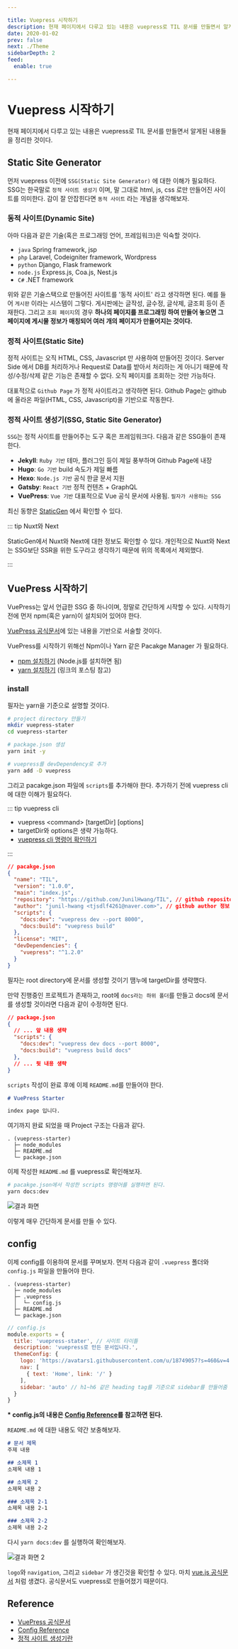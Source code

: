 ```yaml
---

title: Vuepress 시작하기
description: 현재 페이지에서 다루고 있는 내용은 vuepress로 TIL 문서를 만들면서 알게된 내용들을 정리한 것이다.
date: 2020-01-02
prev: false
next: ./Theme
sidebarDepth: 2
feed:
  enable: true

---
```


# Vuepress 시작하기

현재 페이지에서 다루고 있는 내용은 vuepress로 TIL 문서를 만들면서 알게된 내용들을 정리한 것이다.

## Static Site Generator
먼저 vuepress 이전에 `SSG(Static Site Generator)` 에 대한 이해가 필요하다. SSG는 한국말로 `정적 사이트 생성기` 이며, 말 그대로 html, js, css 로만 만들어진 사이트를 의미한다. 감이 잘 안잡힌다면 `동적 사이트` 라는 개념을 생각해보자.

### 동적 사이트(Dynamic Site)
아마 다음과 같은 기술(혹은 프로그래밍 언어, 프레임워크)은 익숙할 것이다.

- `java` Spring framework, jsp
- `php` Laravel, Codeigniter framework, Wordpress
- `python` Django, Flask framework
- `node.js` Express.js, Coa.js, Nest.js
- `C#` .NET framework

위와 같은 기술스택으로 만들어진 사이트를 '동적 사이트' 라고 생각하면 된다.
예를 들어 `게시판` 이라는 시스템이 그렇다.
게시판에는 글작성, 글수정, 글삭제, 글조회 등이 존재한다.
그리고 `조회 페이지`의 경우 __하나의 페이지를 프로그래밍 하여 만들어 놓으면 그 페이지에 게시물 정보가 매칭되어 여러 개의 페이지가 만들어지는 것이다.__

### 정적 사이트(Static Site)
정적 사이트는 오직 HTML, CSS, Javascript 만 사용하여 만들어진 것이다.
Server Side 에서 DB를 처리하거나 Request로 Data를 받아서 처리하는 게 아니기 때문에 작성/수정/삭제 같은 기능은 존재할 수 없다.
오직 페이지를 조회하는 것만 가능하다.

대표적으로 `Github Page` 가 정적 사이트라고 생각하면 된다. Github Page는 github에 올라온 파일(HTML, CSS, Javascript)을 기반으로 작동한다.

### 정적 사이트 생성기(SSG, Static Site Generator)

`SSG`는 정적 사이트를 만들어주는 도구 혹은 프레임워크다. 다음과 같은 SSG들이 존재한다.

- __Jekyll__: `Ruby 기반` 테마, 플러그인 등이 제일 풍부하며 Github Page에 내장
- __Hugo__: `Go 기반` build 속도가 제일 빠름
- __Hexo__: `Node.js 기반` 공식 한글 문서 지원
- __Gatsby__: `React 기반` 정적 컨텐츠 + GraphQL
- __VuePress__: `Vue 기반` 대표적으로 Vue 공식 문서에 사용됨. `필자가 사용하는 SSG`

최신 동향은 [StaticGen](https://www.staticgen.com/) 에서 확인할 수 있다.

::: tip Nuxt와 Next

StaticGen에서 Nuxt와 Next에 대한 정보도 확인할 수 있다. 개인적으로 Nuxt와 Next는 SSG보단 SSR을 위한 도구라고 생각하기 때문에 위의 목록에서 제외했다. 

:::

## VuePress 시작하기
VuePress는 앞서 언급한 SSG 중 하나이며, 정말로 간단하게 시작할 수 있다.
시작하기 전에 먼저 npm(혹은 yarn)이 설치되어 있어야 한다.

[VuePress 공식문서](https://vuepress.vuejs.org/)에 있는 내용을 기반으로 서술할 것이다.

VuePress를 시작하기 위해선 Npm이나 Yarn 같은 Pacakge Manager 가 필요하다. 

- [npm 설치하기](https://nodejs.org/ko/) (Node.js를 설치하면 됨)
- [yarn 설치하기](https://heropy.blog/2017/11/25/yarn/) (링크의 포스팅 참고)

### install
필자는 yarn을 기준으로 설명할 것이다.

``` sh
# project directory 만들기
mkdir vuepress-stater
cd vuepress-starter

# package.json 생성
yarn init -y

# vuepress를 devDependency로 추가
yarn add -D vuepress
```

그리고 pacakge.json 파일에 `scripts`를 추가해야 한다. 추가하기 전에 vuepress cli에 대한 이해가 필요하다. 

::: tip vuepress cli 

- vuepress \<command\> [targetDir] [options]
- targetDir와 options은 생략 가능하다.
- [vuepress cli 명령어 확인하기](https://vuepress.vuejs.org/api/cli.html)

::: 

``` json {8,9,10,11}
// pacakge.json
{
  "name": "TIL",
  "version": "1.0.0",
  "main": "index.js",
  "repository": "https://github.com/JunilHwang/TIL", // github repository 정보. 굳이 없어도 됨.
  "author": "junil-hwang <tjsdlf4261@naver.com>", // github author 정보. 굳이 없어도 됨.
  "scripts": {
    "docs:dev": "vuepress dev --port 8000",
    "docs:build": "vuepress build"
  },
  "license": "MIT",
  "devDependencies": {
    "vuepress": "^1.2.0"
  }
}
```

필자는 root directory에 문서를 생성할 것이기 땜누에 targetDir를 생략했다.

만약 진행중인 프로젝트가 존재하고, root에 `docs라는 하위 폴더`를 만들고 docs에 문서를 생성할 것이라면 다음과 같이 수정하면 된다.

``` json
// package.json
{
  // ... 앞 내용 생략
  "scripts": {
    "docs:dev": "vuepress dev docs --port 8000",
    "docs:build": "vuepress build docs"
  },
  // ... 뒷 내용 생략
}
```

`scripts` 작성이 완료 후에 이제 `README.md`를 만들어야 한다.
``` md
# VuePress Starter

index page 입니다.
```

여기까지 완료 되었을 때 Project 구조는 다음과 같다.

```
. (vuepress-starter)
  ├─ node_modules
  ├─ README.md
  └─ package.json
```

이제 작성한 `README.md` 를 vuepress로 확인해보자.

``` sh
# pacakge.json에서 작성한 scripts 명령어를 실행하면 된다.
yarn docs:dev
```

![결과 화면](./1.jpg)

이렇게 매우 간단하게 문서를 만들 수 있다.

## config
이제 config를 이용하여 문서를 꾸며보자. 먼저 다음과 같이 `.vuepress` 폴더와 `config.js` 파일을 만들어야 한다.

``` {3,4}
. (vuepress-starter)
  ├─ node_modules
  ├─ .vuepress
  │  └─ config.js
  ├─ README.md
  └─ package.json
``` 

``` js
// config.js
module.exports = {
  title: 'vuepress-stater', // 사이트 타이틀
  description: 'vuepress로 만든 문서입니다.',
  themeConfig: {
    logo: 'https://avatars1.githubusercontent.com/u/18749057?s=460&v=4', // 로고 이미지
    nav: [
      { text: 'Home', link: '/' }
    ],
    sidebar: 'auto' // h1~h6 같은 heading tag를 기준으로 sidebar를 만들어줌
  }
}
```

__\* config.js의 내용은 [Config Reference](https://vuepress.vuejs.org/config/)를 참고하면 된다.__

`README.md` 에 대한 내용도 약간 보충해보자.

``` md
# 문서 제목
주제 내용

## 소제목 1
소제목 내용 1

## 소제목 2
소제목 내용 2

### 소제목 2-1
소제목 내용 2-1

### 소제목 2-2
소제목 내용 2-2
```

다시 `yarn docs:dev` 를 실행하여 확인해보자.

![결과 화면 2](./2.jpg)

`logo`와 `navigation`, 그리고 `sidebar` 가 생긴것을 확인할 수 있다. 마치 [vue.js 공식문서](https://kr.vuejs.org/v2/guide/) 처럼 생겼다. 공식문서도 vuepress로 만들어졌기 때문이다.

## Reference
- [VuePress 공식문서](https://vuepress.vuejs.org/)
- [Config Reference](https://vuepress.vuejs.org/config/)
- [정적 사이트 생성기란](https://62che.com/blog/vuepress/%EC%A0%95%EC%A0%81-%EC%82%AC%EC%9D%B4%ED%8A%B8-%EC%83%9D%EC%84%B1%EA%B8%B0%EB%9E%80.html#%EC%B5%9C%EC%8B%A0-%EB%8F%99%ED%96%A5)
